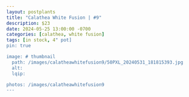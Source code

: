 ```yaml
---
layout: postplants
title: "Calathea White Fusion | #9"
description: $23
date: 2024-05-25 13:00:00 -0700
categories: [calathea, white fusion]
tags: [in stock, 4" pot]
pin: true

image: # thumbnail
  path: /images/calatheawhitefusion9/50PXL_20240531_181815393.jpg
  alt:
  lqip:

photos: /images/calatheawhitefusion9
---
```

